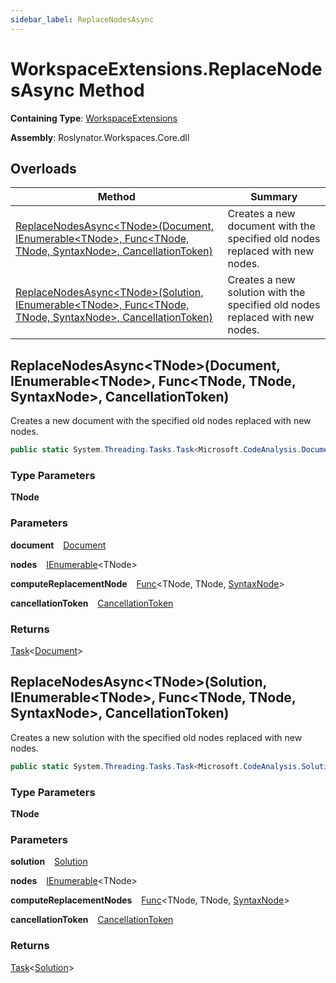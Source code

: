 ```yaml
---
sidebar_label: ReplaceNodesAsync
---
```


# WorkspaceExtensions\.ReplaceNodesAsync Method

**Containing Type**: [WorkspaceExtensions](../index.md)

**Assembly**: Roslynator\.Workspaces\.Core\.dll

## Overloads

| Method | Summary |
| ------ | ------- |
| [ReplaceNodesAsync&lt;TNode&gt;(Document, IEnumerable&lt;TNode&gt;, Func&lt;TNode, TNode, SyntaxNode&gt;, CancellationToken)](#3390405393) | Creates a new document with the specified old nodes replaced with new nodes\. |
| [ReplaceNodesAsync&lt;TNode&gt;(Solution, IEnumerable&lt;TNode&gt;, Func&lt;TNode, TNode, SyntaxNode&gt;, CancellationToken)](#3829645159) | Creates a new solution with the specified old nodes replaced with new nodes\. |

<a id="3390405393"></a>

## ReplaceNodesAsync&lt;TNode&gt;\(Document, IEnumerable&lt;TNode&gt;, Func&lt;TNode, TNode, SyntaxNode&gt;, CancellationToken\) 

  
Creates a new document with the specified old nodes replaced with new nodes\.

```csharp
public static System.Threading.Tasks.Task<Microsoft.CodeAnalysis.Document> ReplaceNodesAsync<TNode>(this Microsoft.CodeAnalysis.Document document, System.Collections.Generic.IEnumerable<TNode> nodes, Func<TNode, TNode, Microsoft.CodeAnalysis.SyntaxNode> computeReplacementNode, System.Threading.CancellationToken cancellationToken = default) where TNode : Microsoft.CodeAnalysis.SyntaxNode
```

### Type Parameters

**TNode**

### Parameters

**document** &ensp; [Document](https://docs.microsoft.com/en-us/dotnet/api/microsoft.codeanalysis.document)

**nodes** &ensp; [IEnumerable](https://docs.microsoft.com/en-us/dotnet/api/system.collections.generic.ienumerable-1)&lt;TNode&gt;

**computeReplacementNode** &ensp; [Func](https://docs.microsoft.com/en-us/dotnet/api/system.func-3)&lt;TNode, TNode, [SyntaxNode](https://docs.microsoft.com/en-us/dotnet/api/microsoft.codeanalysis.syntaxnode)&gt;

**cancellationToken** &ensp; [CancellationToken](https://docs.microsoft.com/en-us/dotnet/api/system.threading.cancellationtoken)

### Returns

[Task](https://docs.microsoft.com/en-us/dotnet/api/system.threading.tasks.task-1)&lt;[Document](https://docs.microsoft.com/en-us/dotnet/api/microsoft.codeanalysis.document)&gt;

<a id="3829645159"></a>

## ReplaceNodesAsync&lt;TNode&gt;\(Solution, IEnumerable&lt;TNode&gt;, Func&lt;TNode, TNode, SyntaxNode&gt;, CancellationToken\) 

  
Creates a new solution with the specified old nodes replaced with new nodes\.

```csharp
public static System.Threading.Tasks.Task<Microsoft.CodeAnalysis.Solution> ReplaceNodesAsync<TNode>(this Microsoft.CodeAnalysis.Solution solution, System.Collections.Generic.IEnumerable<TNode> nodes, Func<TNode, TNode, Microsoft.CodeAnalysis.SyntaxNode> computeReplacementNodes, System.Threading.CancellationToken cancellationToken = default) where TNode : Microsoft.CodeAnalysis.SyntaxNode
```

### Type Parameters

**TNode**

### Parameters

**solution** &ensp; [Solution](https://docs.microsoft.com/en-us/dotnet/api/microsoft.codeanalysis.solution)

**nodes** &ensp; [IEnumerable](https://docs.microsoft.com/en-us/dotnet/api/system.collections.generic.ienumerable-1)&lt;TNode&gt;

**computeReplacementNodes** &ensp; [Func](https://docs.microsoft.com/en-us/dotnet/api/system.func-3)&lt;TNode, TNode, [SyntaxNode](https://docs.microsoft.com/en-us/dotnet/api/microsoft.codeanalysis.syntaxnode)&gt;

**cancellationToken** &ensp; [CancellationToken](https://docs.microsoft.com/en-us/dotnet/api/system.threading.cancellationtoken)

### Returns

[Task](https://docs.microsoft.com/en-us/dotnet/api/system.threading.tasks.task-1)&lt;[Solution](https://docs.microsoft.com/en-us/dotnet/api/microsoft.codeanalysis.solution)&gt;

